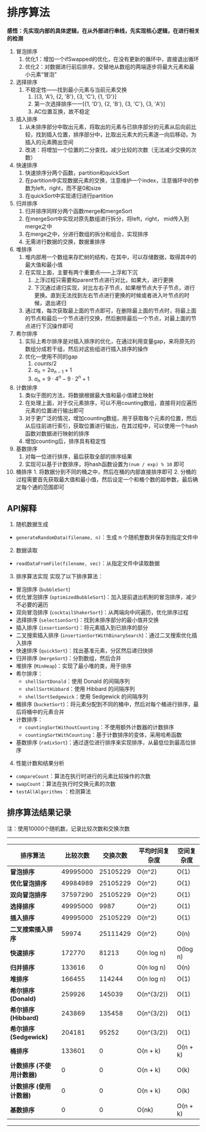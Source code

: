# 排序算法

**感悟：先实现内部的具体逻辑，在从外部进行串线，先实现核心逻辑，在进行相关的检测**

1. 冒泡排序
    1. 优化1：增加一个ifSwapped的优化，在没有更新的循环中，直接退出循环
    2. 优化2：对数据进行前后排序，交替地从数组的两端逐步将最大元素和最小元素“冒泡”
2. 选择排序
    1. 不稳定性——找到最小元素与当前元素交换
        1. [{3, 'A'}, {2, 'B'}, {3, 'C'}, {1, 'D'}]
        2. 第一次选择排序——[{1, 'D'}, {2, 'B'}, {3, 'C'}, {3, 'A'}]
        3. AC位置互换，故不稳定
3. 插入排序
    1. 从未排序部分中取出元素，将取出的元素与已排序部分的元素从后向前比较，找到插入位置，排序部分中，比取出元素大的元素逐一向后移动，为插入的元素腾出空间
    2. 改进：将增加一个位置的二分查找，减少比较的次数（无法减少交换的次数）
4. 快速排序
    1. 快速排序分两个函数，partition和quickSort
    2. 在partition中实现数据元素的交换，注意维护一个index，注意循环中的参数为left，right，而不是0和size
    3. 在quickSort中实现递归进行partition
5. 归并排序
    1. 归并排序同样分两个函数merge和mergeSort
    2. 在mergeSort中实现对原先数组进行拆分，将left，right， mid传入到merge之中
    3. 在merge之中，分进行数组的拆分和组合，实现排序
    4. 无需进行数据的交换，数据重排序
6. 堆排序
    1. 堆内部用一个数组来存贮树的结构，在其中，可以存储数据，取得其中的最大值和最小值
    2. 在实现上面，主要有两个重要点——上浮和下沉
        1. 上浮过程只需要和parent节点进行对比，如果大，进行更换
        2. 下沉通过递归实现，对比左右子节点，如果根节点大于子节点，进行更换。直到无法找到左右节点进行更换的时候或者进入叶节点的时候，退出递归
    3. 通过堆，每次获取最上面的节点即可，在删除最上面的节点时，将最上面的节点和最后一个节点进行交换，然后删除最后一个节点，对最上面的节点进行下沉操作即可
7. 希尔排序
    1. 实际上希尔排序是对插入排序的优化，在通过利用变量gap，来将原先的数组分成若干组，然后对这些组进行插入排序的操作
    2. 优化—使用不同的gap
        1. $counts/2$
        2. $a_n = 2a_{n-1} + 1$
        3. $a_n = 9\cdot 4^n - 9\cdot 2^n +1$
8. 计数排序
    1. 类似于图的方法，将数据根据最大值和最小值建立映射
    2. 在处理上面，对于仅元素排序，可以不用counting数组，直接将对应遍历元素的位置进行输出即可
    3. 对于更广泛的情况，增加counting数组，用于获取每个元素的位置，然后从后往前进行索引，获取位置进行输出，在其过程中，可以使用一个hash函数对数据进行映射的排序
    4. 增加counting后，排序具有稳定性
9. 基数排序
    1. 对每一位进行排序，最后获取全部的排序结果
    2. 实现可以基于计数排序，将hash函数设置为`(num / exp) % 10` 即可
10.  桶排序
    1. 将数据分到不同的桶之中，然后在桶的内部直接排序即可
    2. 分桶的过程需要首先获取最大值和最小值，然后设定一个和桶个数的超参数，最后确定每个通的范围即可

## API解释

1. 随机数据生成
- `generateRandomData(filename, n)`：生成 n 个随机整数并保存到指定文件中
2. 数据读取
- `readDataFromFile(filename, vec)`：从指定文件中读取数据
3. 排序算法实现
实现了以下排序算法：
- 冒泡排序 (`bubbleSort`)
- 优化冒泡排序 (`optimizedBubbleSort`)：加入提前退出机制的冒泡排序，减少不必要的遍历
- 双向冒泡排序 (`cocktailShakerSort`)：从两端向中间遍历，优化排序过程
- 选择排序 (`selectionSort`)：找到未排序部分的最小值并交换
- 插入排序 (`insertionSort`)：将元素插入到已排序的部分
- 二叉搜索插入排序 (`insertionSortWithBinarySearch`)：通过二叉搜索优化插入排序
- 快速排序 (`quickSort`)：找出基准元素，分区然后递归快排
- 归并排序 (`mergeSort`)：分割数组，然后合并
- 堆排序 (`MinHeap`)：实现了最小堆的类，用于排序
- 希尔排序：
  - `shellSortDonald`：使用 Donald 的间隔序列
  - `shellSortHibbard`：使用 Hibbard 的间隔序列
  - `shellSortSedgewick`：使用 Sedgewick 的间隔序列
- 桶排序 (`bucketSort`)：将元素分配到不同的桶中，然后对每个桶进行排序，最后将桶中的元素合并
- 计数排序：
  - `countingSortWithoutCounting`：不使用额外计数器的计数排序
  - `countingSortWithCounting`：基于计数排序的变体，采用哈希函数
- 基数排序 (`radixSort`)：通过逐位进行排序来实现排序，从最低位到最高位排序
4. 性能计数和结果分析
- `compareCount`：算法在执行时进行的元素比较操作的次数
- `swapCount`：算法在执行时交换元素的次数
- `testAllAlgorithms` ：检测算法


## 排序算法结果记录

注：使用10000个随机数，记录比较次数和交换次数

---

| 排序算法                | 比较次数    | 交换次数   | 平均时间复杂度          | 空间复杂度        |
| ----------------------- | ----------- | ---------- | ----------------------- | ------------------ |
| **冒泡排序**            | 49995000    | 25105229   | O(n^2)                 | O(1)               |
| **优化冒泡排序**        | 49984989    | 25105229   | O(n^2)                 | O(1)               |
| **双向冒泡排序**        | 37597290    | 25105229   | O(n^2)                 | O(1)               |
| **选择排序**            | 49995000    | 9987       | O(n^2)                 | O(1)               |
| **插入排序**            | 49995000    | 25105229   | O(n^2)                 | O(1)               |
| **二叉搜索插入排序**    | 59974       | 25111429   | O(n^2)                 | O(n)               |
| **快速排序**            | 172770      | 81213      | O(n log n)             | O(log n)           |
| **归并排序**            | 133616      | 0          | O(n log n)             | O(n)               |
| **堆排序**              | 166455      | 114244     | O(n log n)             | O(1)               |
| **希尔排序 (Donald)**   | 259926      | 145039     | O(n^(3/2))             | O(1)               |
| **希尔排序 (Hibbard)**  | 243869      | 135458     | O(n^(3/2))             | O(1)               |
| **希尔排序 (Sedgewick)**| 204181      | 95252      | O(n^(3/2))             | O(1)               |
| **桶排序**              | 133601      | 0          | O(n + k)               | O(n + k)           |
| **计数排序 (不使用计数器)** | 0         | 0          | O(n + k)               | O(k)               |
| **计数排序 (使用计数器)** | 0         | 0          | O(n + k)               | O(k)               |
| **基数排序**            | 0           | 0          | O(nk)                  | O(n + k)           |

---
